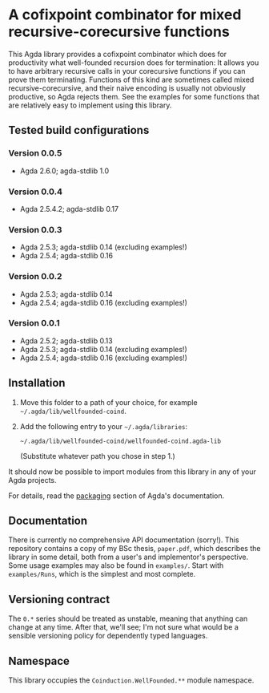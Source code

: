 # A cofixpoint combinator for mixed recursive-corecursive functions

This Agda library provides a cofixpoint combinator which does for productivity
what well-founded recursion does for termination: It allows you to have
arbitrary recursive calls in your corecursive functions if you can prove them
terminating. Functions of this kind are sometimes called mixed
recursive-corecursive, and their naive encoding is usually not obviously
productive, so Agda rejects them. See the examples for some functions that are
relatively easy to implement using this library.

## Tested build configurations

### Version 0.0.5

- Agda 2.6.0; agda-stdlib 1.0

### Version 0.0.4

- Agda 2.5.4.2; agda-stdlib 0.17

### Version 0.0.3

- Agda 2.5.3; agda-stdlib 0.14 (excluding examples!)
- Agda 2.5.4; agda-stdlib 0.16

### Version 0.0.2

- Agda 2.5.3; agda-stdlib 0.14
- Agda 2.5.4; agda-stdlib 0.16 (excluding examples!)

### Version 0.0.1

- Agda 2.5.2; agda-stdlib 0.13
- Agda 2.5.3; agda-stdlib 0.14 (excluding examples!)
- Agda 2.5.4; agda-stdlib 0.16 (excluding examples!)

## Installation

1. Move this folder to a path of your choice, for example
   `~/.agda/lib/wellfounded-coind`.
2. Add the following entry to your `~/.agda/libraries`:

       ~/.agda/lib/wellfounded-coind/wellfounded-coind.agda-lib

   (Substitute whatever path you chose in step 1.)

It should now be possible to import modules from this library in any of your
Agda projects.

For details, read the
[packaging](http://agda.readthedocs.io/en/latest/tools/package-system.html)
section of Agda's documentation.

## Documentation

There is currently no comprehensive API documentation (sorry!). This repository
contains a copy of my BSc thesis, `paper.pdf`, which describes the library in
some detail, both from a user's and implementor's perspective. Some usage
examples may also be found in `examples/`. Start with `examples/Runs`, which is
the simplest and most complete.

## Versioning contract

The `0.*` series should be treated as unstable, meaning that anything can
change at any time. After that, we'll see; I'm not sure what would be a
sensible versioning policy for dependently typed languages.

## Namespace

This library occupies the `Coinduction.WellFounded.**` module namespace.
